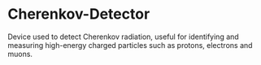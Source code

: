 # Cherenkov-Detector
Device used to detect Cherenkov radiation, useful for identifying and measuring high-energy charged particles such as protons, electrons and muons.
